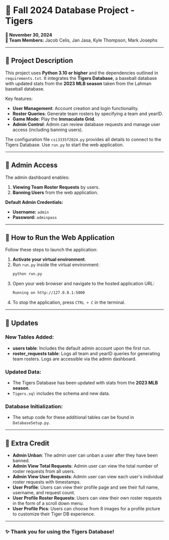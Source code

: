 

# 🐯 Fall 2024 Database Project - Tigers

**📅 November 30, 2024**  
**👥 Team Members:** Jacob Celis, Jan Jasa, Kyle Thompson, Mark Josephs  

---

## 📖 Project Description

This project uses **Python 3.10 or higher** and the dependencies outlined in `requirements.txt`. It integrates the **Tigers Database**, a baseball database with updated stats from the **2023 MLB season** taken from the Lahman baseball database.

Key features:  
- **User Management**: Account creation and login functionality.  
- **Roster Queries**: Generate team rosters by specifying a team and yearID.  
- **Game Mode**: Play the **Immaculate Grid**.  
- **Admin Control**: Admin can review database requests and manage user access (including banning users).  

The configuration file `csi3335f2024.py` provides all details to connect to the Tigers Database. Use `run.py` to start the web application.

---

## 🔑 Admin Access

The admin dashboard enables:  
1. **Viewing Team Roster Requests** by users.  
2. **Banning Users** from the web application.  

**Default Admin Credentials:**  
- **Username:** `admin`  
- **Password:** `adminpass`  

---

## 🚀 How to Run the Web Application

Follow these steps to launch the application:  

1. **Activate your virtual environment**.  
2. Run `run.py` inside the virtual environment:  
   ```bash
   python run.py
3. Open your web browser and navigate to the hosted application URL:
   ```bash
   Running on http://127.0.0.1:5000
5. To stop the application, press `CTRL + C` in the terminal.  

---

## 🔄 Updates

### New Tables Added:
- **users table**: Includes the default admin account upon the first run.  
- **roster_requests table**: Logs all team and yearID queries for generating team rosters. Logs are accessible via the admin dashboard.  

### Updated Data:
- The Tigers Database has been updated with stats from the **2023 MLB season**.  
- `Tigers.sql` includes the schema and new data.

### Database Initialization:
- The setup code for these additional tables can be found in `DatabaseSetup.py`.

---

## 🌟 Extra Credit
- **Admin Unban**: The admin user can unban a user after they have been banned.
- **Admin View Total Requests**: Admin user can view the total number of roster requests from all users.
- **Admin View User Requests**: Admin user can view each user's individual roster requests with timestamps.
- **User Profile**: Users can view their profile page and see their full name, username, and request count.
- **User Profile Roster Requests**: Users can view their own roster requests in the form of a scroll down menu.
- **User Profile Pics**: Users can choose from 8 images for a profile picture to customize their Tiger DB experience.
  
---

### ✨ Thank you for using the Tigers Database!
